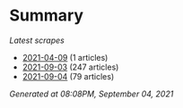 # Summary
*Latest scrapes*
* [2021-04-09](https://github.com/nuuuwan/news_lk/blob/data/news_lk.2021-04-09.json) (1 articles)
* [2021-09-03](https://github.com/nuuuwan/news_lk/blob/data/news_lk.2021-09-03.json) (247 articles)
* [2021-09-04](https://github.com/nuuuwan/news_lk/blob/data/news_lk.2021-09-04.json) (79 articles)

*Generated at 08:08PM, September 04, 2021*